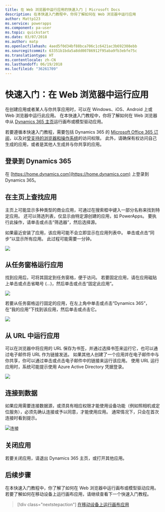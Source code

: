 ```yaml
---
title: 在 Web 浏览器中运行应用的快速入门 | Microsoft Docs
description: 在本快速入门教程中，你将了解如何在 Web 浏览器中运行应用
author: Mattp123
ms.service: powerapps
ms.component: pa-user
ms.topic: quickstart
ms.date: 03/07/2018
ms.author: matp
ms.openlocfilehash: 4aed5f0d34bf88bca706c1c6421ac3b692308ebb
ms.sourcegitcommit: 63351b1bda5a8dd00786912f95aba9fb3ebfe75c
ms.translationtype: HT
ms.contentlocale: zh-CN
ms.lasthandoff: 06/19/2018
ms.locfileid: "36261709"
---
```

# <a name="quickstart-run-an-app-in-a-web-browser"></a>快速入门：在 Web 浏览器中运行应用
在创建应用或者某人与你共享应用时，可以在 Windows、iOS、Android 上或 Web 浏览器中运行此应用。 在本快速入门教程中，你将了解如何在 Web 浏览器中从 [Dynamics 365 主页](https://home.dynamics.com)运行画布或模型驱动应用。

若要遵循本快速入门教程，需要包括 Dynamics 365 的 [Microsoft Office 365 订阅](https://signup.microsoft.com/Signup?OfferId=467eab54-127b-42d3-b046-3844b860bebf&dl=O365_BUSINESS_PREMIUM&ali=1)，以及对[受支持的浏览器和操作系统](../maker/canvas-apps/limits-and-config.md)的访问权限。 此外，请确保有权访问自己生成的应用，或者是其他人生成并与你共享的应用。

## <a name="sign-in-to-dynamics-365"></a>登录到 Dynamics 365
在 [https://home.dynamics.com](https://home.dynamics.com) 上登录到 Dynamics 365。

## <a name="find-an-app-on-the-home-page"></a>在主页上查找应用
主页上可能显示多种类型的商业应用，可通过在搜索框中键入一部分名称来找到特定应用。 还可以筛选列表，仅显示由特定源创建的应用，如 PowerApps。 要执行此操作，请单击或点击“筛选器”，然后选择源。

如果最近安装了应用，该应用可能不会立即显示在应用列表中。 单击或点击“同步”以显示所有应用。 此过程可能需要一分钟。

![](./media/run-app-browser/dynamics-365-home.png)

## <a name="run-an-app-from-the-task-pane"></a>从任务窗格运行应用
找到应用后，可将其固定到任务窗格，便于访问。 若要固定应用，请在应用磁贴上单击或点击省略号 (...)，然后单击或点击“固定此应用”。

![](./media/run-app-browser/homepage-pin.png)

若要从任务窗格运行固定的应用，在左上角中单击或点击“Dynamics 365”，在“我的应用”下找到该应用，然后单击或点击它。

![](./media/run-app-browser/taskpane.png)

## <a name="run-an-app-from-a-url"></a>从 URL 中运行应用
可以在浏览器中将应用的 URL 保存为书签，并通过选择书签来运行它，也可以通过电子邮件将 URL 作为链接发送。 如果其他人创建了一个应用并在电子邮件中与你共享，你可以通过单击或点击电子邮件中的链接来运行该应用。 使用 URL 运行应用时，系统可能提示使用 Azure Active Directory 凭据登录。

![](./media/run-app-browser/web-login.png)

## <a name="connect-to-data"></a>连接到数据
如果应用需要连接数据源，或须具有相应权限才能使用设备功能（例如照相机或定位服务），必须先确认连接或予以同意，才能使用应用。 通常情况下，只会在首次连接时看到提示。

![连接](./media/run-app-browser/app-connection.png)

## <a name="close-an-app"></a>关闭应用
若要关闭应用，请退出 Dynamics 365 主页，或打开其他应用。

## <a name="next-steps"></a>后续步骤
在本快速入门教程中，你了解了如何在 Web 浏览器中运行画布或模型驱动应用。 若要了解如何在移动设备上运行画布应用，请继续查看下一个快速入门教程。

> [!div class="nextstepaction"]
> [在移动设备上运行画布应用](run-app-client.md)
